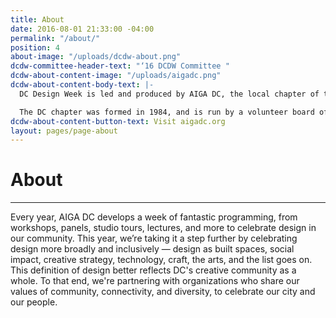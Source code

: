 ```yaml
---
title: About
date: 2016-08-01 21:33:00 -04:00
permalink: "/about/"
position: 4
about-image: "/uploads/dcdw-about.png"
dcdw-committee-header-text: "‘16 DCDW Committee "
dcdw-about-content-image: "/uploads/aigadc.png"
dcdw-about-content-body-text: |-
  DC Design Week is led and produced by AIGA DC, the local chapter of the professional association for design. AIGA advances design as a professional craft, strategic advantage and vital cultural force.

  The DC chapter was formed in 1984, and is run by a volunteer board of directors. With over 1,230 members, AIGA DC is the fifth largest and one of the oldest chapters in the nation. We strive to cultivate, connect and celebrate the diverse work and people that make up our DC creative community.
dcdw-about-content-button-text: Visit aigadc.org
layout: pages/page-about
---
```


# About

---

Every year, AIGA DC develops a week of fantastic programming, from workshops, panels, studio tours, lectures, and more to celebrate design in our community. This year, we’re taking it a step further by celebrating design more broadly and inclusively — design as built spaces, social impact, creative strategy, technology, craft, the arts, and the list goes on. This definition of design better reflects DC's creative community as a whole. To that end, we're partnering with organizations who share our values of community, connectivity, and diversity, to celebrate our city and our people.